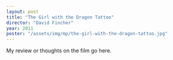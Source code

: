 ```yaml
---
layout: post
title: "The Girl with the Dragon Tattoo"
director: "David Fincher"
year: 2011
poster: "/assets/img/mp/the-girl-with-the-dragon-tattoo.jpg"
---
```


My review or thoughts on the film go here.

